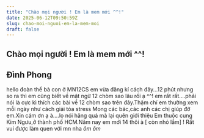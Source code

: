 ```yaml
---
title: "Chào mọi người ! Em là mem mới ^^!"
date: 2025-06-12T09:50:59Z
slug: chao-moi-nguoi-em-la-mem-moi
draft: false
---
```


## Chào mọi người ! Em là mem mới ^^!

## Đình Phong

hello đoàn thể bà con ở MN12CS 
em vừa đăng kí cách đây...12 phút
nhưng so ra thì em cũng biết về mật ngữ 12 chòm sao lâu rồi ạ ^^!
em rất rất....phải nói là cực kì thích các bài về 12 chòm sao trên đây.Thậm chí em thường xem mỗi ngày như cách giải tỏa stress
Mong các bác,các anh các chị giúp đỡ em.Xin cám ơn ạ 
à....lo nói hăng quá mà lại quên giới thiệu
Em thuộc cung Kim Ngưu,ở thành phố HCM.Năm nay em mới 14 thôi à [ còn nhỏ lắm] ! Rất vui được làm quen với mn nha *ôm ôm*